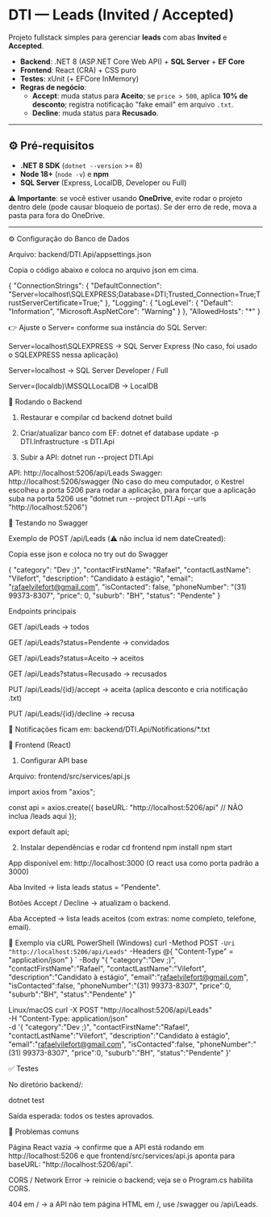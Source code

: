 # DTI — Leads (Invited / Accepted)

Projeto fullstack simples para gerenciar **leads** com abas **Invited** e **Accepted**.

- **Backend**: .NET 8 (ASP.NET Core Web API) + **SQL Server** + **EF Core**
- **Frontend**: React (CRA) + CSS puro
- **Testes**: xUnit (+ EFCore InMemory)
- **Regras de negócio**:
  - **Accept**: muda status para **Aceito**; se `price > 500`, aplica **10% de desconto**; registra notificação "fake email" em arquivo `.txt`.
  - **Decline**: muda status para **Recusado**.


---

## ⚙️ Pré-requisitos

- **.NET 8 SDK** (`dotnet --version` >= 8)
- **Node 18+** (`node -v`) e **npm**
- **SQL Server** (Express, LocalDB, Developer ou Full)

⚠️ **Importante**: se você estiver usando **OneDrive**, evite rodar o projeto dentro dele (pode causar bloqueio de portas). Se der erro de rede, mova a pasta para fora do OneDrive.

---

⚙️ Configuração do Banco de Dados

Arquivo: backend/DTI.Api/appsettings.json

Copia o código abaixo e coloca no arquivo json em cima.

{
  "ConnectionStrings": {
    "DefaultConnection": "Server=localhost\\SQLEXPRESS;Database=DTI;Trusted_Connection=True;TrustServerCertificate=True;"
  },
  "Logging": {
    "LogLevel": { "Default": "Information", "Microsoft.AspNetCore": "Warning" }
  },
  "AllowedHosts": "*"
}


👉 Ajuste o Server= conforme sua instância do SQL Server:

Server=localhost\\SQLEXPRESS → SQL Server Express
(No caso, foi usado o SQLEXPRESS nessa aplicação)

Server=localhost → SQL Server Developer / Full

Server=(localdb)\\MSSQLLocalDB → LocalDB

🚀 Rodando o Backend
1) Restaurar e compilar
cd backend
dotnet build

2) Criar/atualizar banco com EF:
dotnet ef database update -p DTI.Infrastructure -s DTI.Api

3) Subir a API:
dotnet run --project DTI.Api


API: http://localhost:5206/api/Leads
Swagger: http://localhost:5206/swagger
(No caso do meu computador, o Kestrel escolheu a porta 5206 para rodar a aplicação, para forçar que a aplicação suba na porta 5206 use "dotnet run --project DTI.Api --urls "http://localhost:5206")

🧪 Testando no Swagger

Exemplo de POST /api/Leads (⚠️ não inclua id nem dateCreated):

Copia esse json e coloca no try out do Swagger

{
  "category": "Dev ;)",
  "contactFirstName": "Rafael",
  "contactLastName": "Vilefort",
  "description": "Candidato à estágio",
  "email": "rafaelvilefort@gmail.com",
  "isContacted": false,
  "phoneNumber": "(31) 99373-8307",
  "price": 0,
  "suburb": "BH",
  "status": "Pendente"
}

Endpoints principais

GET /api/Leads → todos

GET /api/Leads?status=Pendente → convidados

GET /api/Leads?status=Aceito → aceitos

GET /api/Leads?status=Recusado → recusados

PUT /api/Leads/{id}/accept → aceita (aplica desconto e cria notificação .txt)

PUT /api/Leads/{id}/decline → recusa

📂 Notificações ficam em:
backend/DTI.Api/Notifications/*.txt

🎨 Frontend (React)
1) Configurar API base

Arquivo: frontend/src/services/api.js

import axios from "axios";

const api = axios.create({
  baseURL: "http://localhost:5206/api" // NÃO inclua /leads aqui
});

export default api;

2) Instalar dependências e rodar
cd frontend
npm install
npm start


App disponível em: http://localhost:3000
(O react usa como porta padrão a 3000)

Aba Invited → lista leads status = "Pendente".

Botões Accept / Decline → atualizam o backend.

Aba Accepted → lista leads aceitos (com extras: nome completo, telefone, email).

🔧 Exemplo via cURL
PowerShell (Windows)
curl -Method POST `
  -Uri "http://localhost:5206/api/Leads" `
  -Headers @{ "Content-Type" = "application/json" } `
  -Body "{
    \"category\":\"Dev ;)\",
    \"contactFirstName\":\"Rafael\",
    \"contactLastName\":\"Vilefort\",
    \"description\":\"Candidato à estágio\",
    \"email\":\"rafaelvilefort@gmail.com\",
    \"isContacted\":false,
    \"phoneNumber\":\"(31) 99373-8307\",
    \"price\":0,
    \"suburb\":\"BH\",
    \"status\":\"Pendente\"
  }"

Linux/macOS
curl -X POST "http://localhost:5206/api/Leads" \
  -H "Content-Type: application/json" \
  -d '{
    "category":"Dev ;)",
    "contactFirstName":"Rafael",
    "contactLastName":"Vilefort",
    "description":"Candidato à estágio",
    "email":"rafaelvilefort@gmail.com",
    "isContacted":false,
    "phoneNumber":"(31) 99373-8307",
    "price":0,
    "suburb":"BH",
    "status":"Pendente"
  }'

✅ Testes

No diretório backend/:

dotnet test


Saída esperada: todos os testes aprovados.

🐛 Problemas comuns

Página React vazia → confirme que a API está rodando em http://localhost:5206 e que frontend/src/services/api.js aponta para baseURL: "http://localhost:5206/api".

CORS / Network Error → reinicie o backend; veja se o Program.cs habilita CORS.

404 em / → a API não tem página HTML em /, use /swagger ou /api/Leads.

